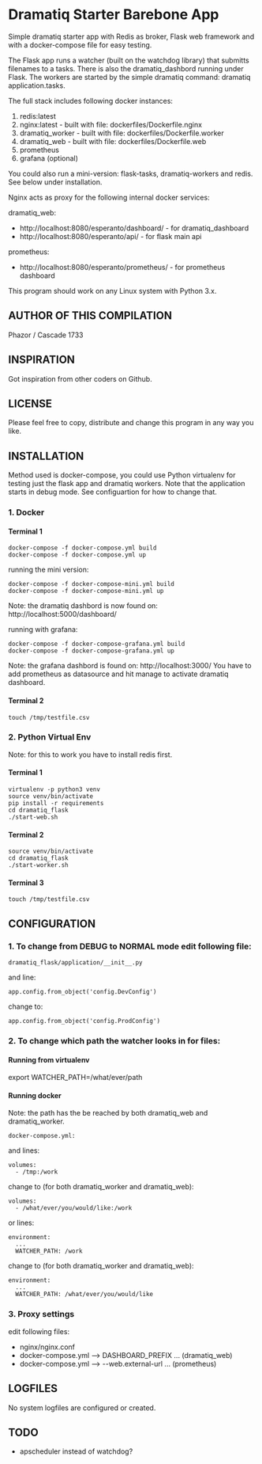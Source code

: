 # Dramatiq Starter Barebone App

Simple dramatiq starter app with Redis as broker, Flask web framework and with a docker-compose file for easy testing.

The Flask app runs a watcher (built on the watchdog library) that submitts filenames to a tasks. There is also the dramatiq_dashbord running under Flask. The workers are started by the simple dramatiq command: dramatiq application.tasks. 

The full stack includes following docker instances:

1. redis:latest
2. nginx:latest     - built with file: dockerfiles/Dockerfile.nginx
3. dramatiq_worker  - built with file: dockerfiles/Dockerfile.worker
4. dramatiq_web     - built with file: dockerfiles/Dockerfile.web
5. prometheus 
6. grafana (optional)

You could also run a mini-version: flask-tasks, dramatiq-workers and redis. See below under installation. 

Nginx acts as proxy for the following internal docker services:

dramatiq_web:

- http://localhost:8080/esperanto/dashboard/   - for dramatiq_dashboard
- http://localhost:8080/esperanto/api/         - for flask main api

prometheus:

- http://localhost:8080/esperanto/prometheus/  - for prometheus dashboard

This program should work on any Linux system with Python 3.x.

## AUTHOR OF THIS COMPILATION 

Phazor / Cascade 1733 

## INSPIRATION

Got inspiration from other coders on Github.

## LICENSE

Please feel free to copy, distribute and change this program in any way you like.

## INSTALLATION 

Method used is docker-compose, you could use Python virtualenv for testing just the flask app and dramatiq workers. Note that the application starts in debug mode. See configuartion for how to change that. 

### 1. Docker

#### Terminal 1

    docker-compose -f docker-compose.yml build
    docker-compose -f docker-compose.yml up        

running the mini version:

    docker-compose -f docker-compose-mini.yml build
    docker-compose -f docker-compose-mini.yml up        

Note: the dramatiq dashbord is now found on: http://localhost:5000/dashboard/

running with grafana:

    docker-compose -f docker-compose-grafana.yml build
    docker-compose -f docker-compose-grafana.yml up        

Note: the grafana dashbord is found on: http://localhost:3000/
You have to add prometheus as datasource and hit manage to activate dramatiq dashboard. 

#### Terminal 2

    touch /tmp/testfile.csv

### 2. Python Virtual Env

Note: for this to work you have to install redis first.

#### Terminal 1

    virtualenv -p python3 venv
    source venv/bin/activate
    pip install -r requirements
    cd dramatiq_flask
    ./start-web.sh

#### Terminal 2

    source venv/bin/activate
    cd dramatiq_flask
    ./start-worker.sh

#### Terminal 3

    touch /tmp/testfile.csv

## CONFIGURATION

### 1. To change from DEBUG to NORMAL mode edit following file:

    dramatiq_flask/application/__init__.py

and line:

    app.config.from_object('config.DevConfig')
    
change to:

    app.config.from_object('config.ProdConfig')

### 2. To change which path the watcher looks in for files:

#### Running from virtualenv

export WATCHER_PATH=/what/ever/path

#### Running docker

Note: the path has the be reached by both dramatiq_web and dramatiq_worker.

    docker-compose.yml:

and lines:

    volumes:
      - /tmp:/work

change to (for both dramatiq_worker and dramatiq_web):

    volumes:
      - /what/ever/you/would/like:/work

or lines:

    environment:
      ...
      WATCHER_PATH: /work

change to (for both dramatiq_worker and dramatiq_web):

    environment:
      ...
      WATCHER_PATH: /what/ever/you/would/like 

### 3. Proxy settings

edit following files:

  - nginx/nginx.conf
  - docker-compose.yml --> DASHBOARD_PREFIX ... (dramatiq_web)
  - docker-compose.yml --> --web.external-url ... (prometheus)


## LOGFILES

No system logfiles are configured or created.

## TODO

* apscheduler instead of watchdog?

